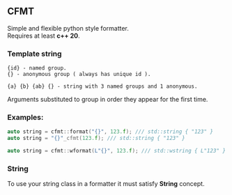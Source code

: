 CFMT
----
Simple and flexible python style formatter.  
Requires at least **c++ 20**.  

### Template string
```
{id} - named group.
{} - anonymous group ( always has unique id ).

{a} {b} {ab} {} - string with 3 named groups and 1 anonymous.
```

Arguments substituted to group in order they appear for the first time.

### Examples:
```c++
auto string = cfmt::format("{}", 123.f); /// std::string { "123" }
auto string = "{}"_cfmt(123.f); /// std::string { "123" }
```

```c++
auto string = cfmt::wformat(L"{}", 123.f); /// std::wstring { L"123" }
```

### String
To use your string class in a formatter it must satisfy **String** concept.
